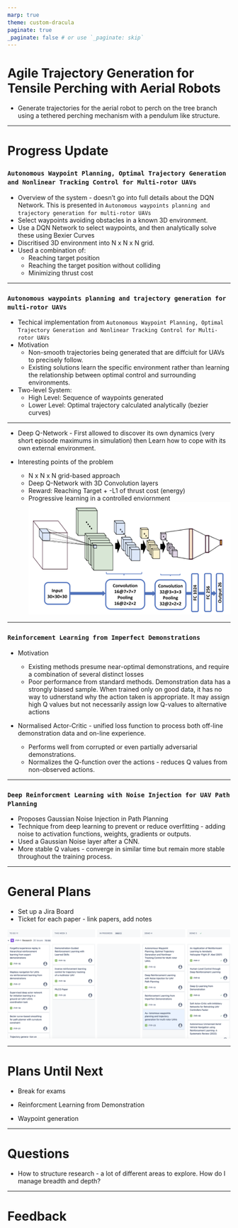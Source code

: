 ```yaml
---
marp: true
theme: custom-dracula
paginate: true
_paginate: false # or use `_paginate: skip`
---
```


# Agile Trajectory Generation for Tensile Perching with Aerial Robots
- Generate trajectories for the aerial robot to perch on the tree branch using a tethered perching mechanism with a pendulum like structure.

---
# Progress Update
### `Autonomous Waypoint Planning, Optimal Trajectory Generation and Nonlinear Tracking Control for Multi-rotor UAVs`
- Overview of the system - doesn’t go into full details about the DQN Network. This is presented in `Autonomous waypoints planning and trajectory generation for multi-rotor UAVs`
- Select waypoints avoiding obstacles in a known 3D environment.
- Use a DQN Network to select waypoints, and then analytically solve these using Bexier Curves 
- Discritised 3D environment into N x N x N grid.
- Used a combination of:
  - Reaching target position
  - Reaching the target position without colliding
  - Minimizing thrust cost

---
### `Autonomous waypoints planning and trajectory generation for multi-rotor UAVs`
- Techical implementation from `Autonomous Waypoint Planning, Optimal Trajectory Generation and Nonlinear Tracking Control for Multi-rotor UAVs`
- Motivation 
  - Non-smooth trajectories being generated that are diffciult for UAVs to precisely follow.
  - Existing solutions learn the specific environment rather than learning the relationship between optimal control and surrounding environments.
- Two-level System:
  - High Level: Sequence of waypoints generated
  - Lower Level: Optimal trajectory calculated analytically (bezier curves)

---
- Deep Q-Network - First allowed to discover its own dynamics (very short episode maximums in simulation) then Learn how to cope with its own external environment.

- Interesting points of the problem
  - N x N x N grid-based approach
  - Deep Q-Network with 3D Convolution layers
  - Reward: Reaching Target + -L1 of thrust cost (energy)
  - Progressive learning in a controlled enviornment
![h:250](./network.jpeg)

---
### `Reinforcement Learning from Imperfect Demonstrations`
- Motivation
  - Existing methods presume near-optimal demonstrations, and require a combination of several distinct losses
  - Poor performance from standard methods. Demonstration data has a strongly biased sample. When trained only on good data, it has no way to udnerstand why the action taken is appropriate. It may assign high Q values but not necessarily assign low Q-values to alternative actions

- Normalised Actor-Critic - unified loss function to process both off-line demonstration data and on-line experience.
  - Performs well from corrupted or even partially adversarial demonstrations.
  - Normalizes the Q-function over the actions - reduces Q values from non-observed actions.

---
### `Deep Reinforcment Learning with Noise Injection for UAV Path Planning`
- Proposes Gaussian Noise Injection in Path Planning
- Technique from deep learning to prevent or reduce overfitting - adding noise to activation functions, weights, gradients or outputs.
- Used a Gaussian Noise layer after a CNN.
- More stable Q values - converge in similar time but remain more stable throughout the training process.

---
# General Plans
- Set up a Jira Board
- Ticket for each paper - link papers, add notes

![h:300](jira.png)

---
# Plans Until Next
- Break for exams

- Reinforcment Learning from Demonstration
- Waypoint generation

---
# Questions
- How to structure research - a lot of different areas to explore. How do I manage breadth and depth?

---
# Feedback
